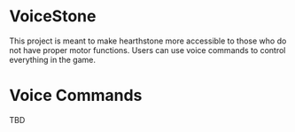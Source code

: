 # VoiceStone
This project is meant to make hearthstone more accessible to those who do not have proper motor functions.
Users can use voice commands to control everything in the game.

# Voice Commands
TBD
